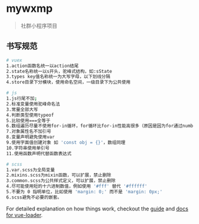 # mywxmp

> 社群小程序项目

## 书写规范

``` bash
# vuex
1.action函数名统一以action结尾
2.state名称统一以s开头，驼峰式结构，如:sState
3.types key值名称统一为大写字母，以下划线分隔
4.store目录下分模块，使用命名空间，一级目录下为公共使用

# js
1.js行尾不加;
2.标准变量使用驼峰命名法
3.常量全部大写
4.判断类型使用typeof
5.比较使用===全等于
6.数组遍历尽量不使用for-in循环，for循环比for-in性能高很多（原因是因为for通过number遍历，for-in 则是穷举所有索引），如果遍历js对象，需要用for-in
7.对象属性名不加引号
8.变量声明避免使用var
9.使用字面值创建对象 如 'const obj = {}'，数组同理
10.字符串使用单引号
11.使用函数声明代替函数表达式

# scss
1.var.scss为全局变量
2.mixins.scss为mixin函数，可以扩展，禁止删除
3.common.scss为公共样式定义，可以扩展，禁止删除
4.尽可能使用短的十六进制数值，例如使用 '#fff' 替代 '#ffffff'
5.不要为 0 指明单位，比如使用 'margin: 0;' 而不是 'margin: 0px;'
6.scss避免不必要的嵌套。
```

For detailed explanation on how things work, checkout the [guide](http://vuejs-templates.github.io/webpack/) and [docs for vue-loader](http://vuejs.github.io/vue-loader).
